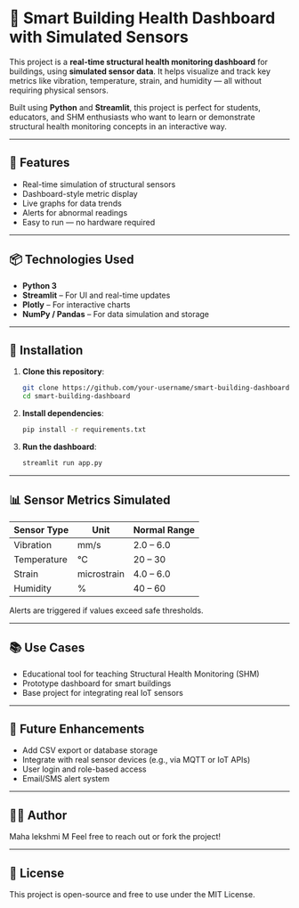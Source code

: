 
# 🏢 Smart Building Health Dashboard with Simulated Sensors

This project is a **real-time structural health monitoring dashboard** for buildings, using **simulated sensor data**. It helps visualize and track key metrics like vibration, temperature, strain, and humidity — all without requiring physical sensors.

Built using **Python** and **Streamlit**, this project is perfect for students, educators, and SHM enthusiasts who want to learn or demonstrate structural health monitoring concepts in an interactive way.

---

## 🚀 Features

- Real-time simulation of structural sensors
- Dashboard-style metric display
- Live graphs for data trends
- Alerts for abnormal readings
- Easy to run — no hardware required

---

## 📦 Technologies Used

- **Python 3**
- **Streamlit** – For UI and real-time updates
- **Plotly** – For interactive charts
- **NumPy / Pandas** – For data simulation and storage

---

## 🔧 Installation

1. **Clone this repository**:
   ```bash
   git clone https://github.com/your-username/smart-building-dashboard.git
   cd smart-building-dashboard
   ```

2. **Install dependencies**:
   ```bash
   pip install -r requirements.txt
   ```

3. **Run the dashboard**:
   ```bash
   streamlit run app.py
   ```

---

## 📊 Sensor Metrics Simulated

| Sensor Type   | Unit       | Normal Range       |
|---------------|------------|--------------------|
| Vibration     | mm/s       | 2.0 – 6.0          |
| Temperature   | °C         | 20 – 30            |
| Strain        | microstrain| 4.0 – 6.0          |
| Humidity      | %          | 40 – 60            |

Alerts are triggered if values exceed safe thresholds.

---

## 📚 Use Cases

- Educational tool for teaching Structural Health Monitoring (SHM)
- Prototype dashboard for smart buildings
- Base project for integrating real IoT sensors

---

## 📌 Future Enhancements

- Add CSV export or database storage
- Integrate with real sensor devices (e.g., via MQTT or IoT APIs)
- User login and role-based access
- Email/SMS alert system

---

## 🧑‍💻 Author

Maha lekshmi M 
Feel free to reach out or fork the project!

---

## 📝 License

This project is open-source and free to use under the MIT License.


